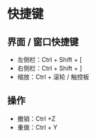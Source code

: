 # 快捷键

## 界面 / 窗口快捷键

- 左侧栏：Ctrl + Shift + [
- 右侧栏：Ctrl + Shift + ]
- 缩放：Ctrl + 滚轮 / 触控板

## 操作

- 撤销：Ctrl +Z
- 重做：Ctrl + Y